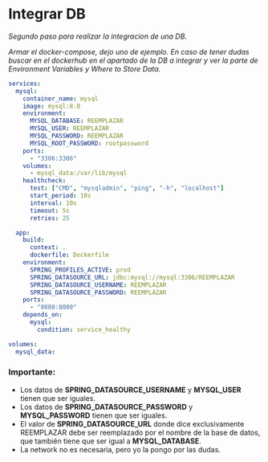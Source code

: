 # Integrar DB

<p>
    <em>Segundo paso para realizar la integracion de una DB.</em>
</p>


<em>Armar el docker-compose, dejo uno de ejemplo. En caso de tener dudas buscar en el dockerhub en el apartado de la DB a integrar y ver la parte de Environment Variables y Where to Store Data.</em>
```yml
services:
  mysql:
    container_name: mysql
    image: mysql:8.0
    environment:
      MYSQL_DATABASE: REEMPLAZAR
      MYSQL_USER: REEMPLAZAR
      MYSQL_PASSWORD: REEMPLAZAR
      MYSQL_ROOT_PASSWORD: rootpassword
    ports:
      - "3306:3306"
    volumes:
      - mysql_data:/var/lib/mysql
    healthcheck:
      test: ["CMD", "mysqladmin", "ping", "-h", "localhost"]
      start_period: 10s
      interval: 10s
      timeout: 5s
      retries: 25

  app:
    build:
      context: .
      dockerfile: Dockerfile
    environment:
      SPRING_PROFILES_ACTIVE: prod
      SPRING_DATASOURCE_URL: jdbc:mysql://mysql:3306/REEMPLAZAR
      SPRING_DATASOURCE_USERNAME: REEMPLAZAR
      SPRING_DATASOURCE_PASSWORD: REEMPLAZAR
    ports:
      - "8080:8080"
    depends_on:
      mysql:
        condition: service_healthy

volumes:
  mysql_data:

```

### Importante:
- Los datos de **SPRING_DATASOURCE_USERNAME** y **MYSQL_USER** tienen que ser iguales.
- Los datos de **SPRING_DATASOURCE_PASSWORD** y **MYSQL_PASSWORD** tienen que ser iguales.
- El valor de **SPRING_DATASOURCE_URL** donde dice exclusivamente REEMPLAZAR debe ser reemplazado por el nombre de la base de datos, que también tiene que ser igual a **MYSQL_DATABASE**.
- La network no es necesaria, pero yo la pongo por las dudas.
